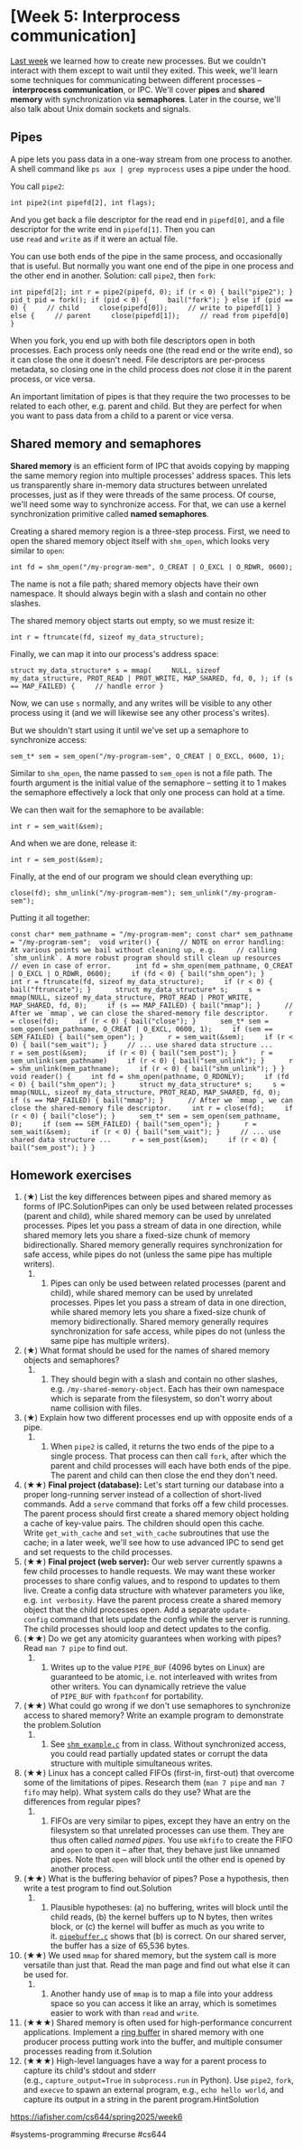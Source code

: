 # [Week 5: Interprocess communication]

[Last week](https://iafisher.com/cs644/spring2025/week4) we learned how to create new processes. But we couldn't interact with them except to wait until they exited. This week, we'll learn some techniques for communicating between different processes – **interprocess communication**, or IPC. We'll cover **pipes** and **shared memory** with synchronization via **semaphores**. Later in the course, we'll also talk about Unix domain sockets and signals.

## Pipes

A pipe lets you pass data in a one-way stream from one process to another. A shell command like `ps aux | grep myprocess` uses a pipe under the hood.

You call `pipe2`:

`int pipe2(int pipefd[2], int flags);`

And you get back a file descriptor for the read end in `pipefd[0]`, and a file descriptor for the write end in `pipefd[1]`. Then you can use `read` and `write` as if it were an actual file.

You can use both ends of the pipe in the same process, and occasionally that is useful. But normally you want one end of the pipe in one process and the other end in another. Solution: call `pipe2`, then `fork`:

`int pipefd[2]; int r = pipe2(pipefd, 0); if (r < 0) { bail("pipe2"); }  pid_t pid = fork(); if (pid < 0) {     bail("fork"); } else if (pid == 0) {     // child     close(pipefd[0]);     // write to pipefd[1] } else {     // parent     close(pipefd[1]);     // read from pipefd[0] }`

When you fork, you end up with both file descriptors open in both processes. Each process only needs one (the read end or the write end), so it can close the one it doesn't need. File descriptors are per-process metadata, so closing one in the child process does _not_ close it in the parent process, or vice versa.

An important limitation of pipes is that they require the two processes to be related to each other, e.g. parent and child. But they are perfect for when you want to pass data from a child to a parent or vice versa.

## Shared memory and semaphores

**Shared memory** is an efficient form of IPC that avoids copying by mapping the same memory region into multiple processes' address spaces. This lets us transparently share in-memory data structures between unrelated processes, just as if they were threads of the same process. Of course, we'll need some way to synchronize access. For that, we can use a kernel synchronization primitive called **named semaphores**.

Creating a shared memory region is a three-step process. First, we need to open the shared memory object itself with `shm_open`, which looks very similar to `open`:

`int fd = shm_open("/my-program-mem", O_CREAT | O_EXCL | O_RDWR, 0600);`

The name is not a file path; shared memory objects have their own namespace. It should always begin with a slash and contain no other slashes.

The shared memory object starts out empty, so we must resize it:

`int r = ftruncate(fd, sizeof my_data_structure);`

Finally, we can map it into our process's address space:

`struct my_data_structure* s = mmap(     NULL, sizeof my_data_structure, PROT_READ | PROT_WRITE, MAP_SHARED, fd, 0, ); if (s == MAP_FAILED) {     // handle error }`

Now, we can use `s` normally, and any writes will be visible to any other process using it (and we will likewise see any other process's writes).

But we shouldn't start using it until we've set up a semaphore to synchronize access:

`sem_t* sem = sem_open("/my-program-sem", O_CREAT | O_EXCL, 0600, 1);`

Similar to `shm_open`, the name passed to `sem_open` is not a file path. The fourth argument is the initial value of the semaphore – setting it to 1 makes the semaphore effectively a lock that only one process can hold at a time.

We can then wait for the semaphore to be available:

`int r = sem_wait(&sem);`

And when we are done, release it:

`int r = sem_post(&sem);`

Finally, at the end of our program we should clean everything up:

`close(fd); shm_unlink("/my-program-mem"); sem_unlink("/my-program-sem");`

Putting it all together:

``const char* mem_pathname = "/my-program-mem"; const char* sem_pathname = "/my-program-sem";  void writer() {     // NOTE on error handling: At various points we bail without cleaning up, e.g.     // calling `shm_unlink`. A more robust program should still clean up resources     // even in case of error.      int fd = shm_open(mem_pathname, O_CREAT | O_EXCL | O_RDWR, 0600);     if (fd < 0) { bail("shm_open"); }     int r = ftruncate(fd, sizeof my_data_structure);     if (r < 0) { bail("ftruncate"); }      struct my_data_structure* s;     s = mmap(NULL, sizeof my_data_structure, PROT_READ | PROT_WRITE, MAP_SHARED, fd, 0);     if (s == MAP_FAILED) { bail("mmap"); }      // After we `mmap`, we can close the shared-memory file descriptor.     r = close(fd);     if (r < 0) { bail("close"); }      sem_t* sem = sem_open(sem_pathname, O_CREAT | O_EXCL, 0600, 1);     if (sem == SEM_FAILED) { bail("sem_open"); }      r = sem_wait(&sem);     if (r < 0) { bail("sem_wait"); }     // ... use shared data structure ...     r = sem_post(&sem);     if (r < 0) { bail("sem_post"); }      r = sem_unlink(sem_pathname)     if (r < 0) { bail("sem_unlink"); }      r = shm_unlink(mem_pathname);     if (r < 0) { bail("shm_unlink"); } }  void reader() {     int fd = shm_open(pathname, O_RDONLY);     if (fd < 0) { bail("shm_open"); }      struct my_data_structure* s;     s = mmap(NULL, sizeof my_data_structure, PROT_READ, MAP_SHARED, fd, 0);     if (s == MAP_FAILED) { bail("mmap"); }      // After we `mmap`, we can close the shared-memory file descriptor.     int r = close(fd);     if (r < 0) { bail("close"); }      sem_t* sem = sem_open(sem_pathname, 0);     if (sem == SEM_FAILED) { bail("sem_open"); }      r = sem_wait(&sem);     if (r < 0) { bail("sem_wait"); }     // ... use shared data structure ...     r = sem_post(&sem);     if (r < 0) { bail("sem_post"); } }``

## Homework exercises

1. (★) List the key differences between pipes and shared memory as forms of IPC.SolutionPipes can only be used between related processes (parent and child), while shared memory can be used by unrelated processes. Pipes let you pass a stream of data in one direction, while shared memory lets you share a fixed-size chunk of memory bidirectionally. Shared memory generally requires synchronization for safe access, while pipes do not (unless the same pipe has multiple writers).
	1. 1. Pipes can only be used between related processes (parent and child), while shared memory can be used by unrelated processes. Pipes let you pass a stream of data in one direction, while shared memory lets you share a fixed-size chunk of memory bidirectionally. Shared memory generally requires synchronization for safe access, while pipes do not (unless the same pipe has multiple writers).
2. (★) What format should be used for the names of shared memory objects and semaphores?
	1. 1. They should begin with a slash and contain no other slashes, e.g. `/my-shared-memory-object`. Each has their own namespace which is separate from the filesystem, so don't worry about name collision with files.
3. (★) Explain how two different processes end up with opposite ends of a pipe.
	1. 1. When `pipe2` is called, it returns the two ends of the pipe to a single process. That process can then call `fork`, after which the parent and child processes will each have both ends of the pipe. The parent and child can then close the end they don't need.
4. (★★) **Final project (database):** Let's start turning our database into a proper long-running server instead of a collection of short-lived commands. Add a `serve` command that forks off a few child processes. The parent process should first create a shared memory object holding a cache of key-value pairs. The children should open this cache. Write `get_with_cache` and `set_with_cache` subroutines that use the cache; in a later week, we'll see how to use advanced IPC to send get and set requests to the child processes.
5. (★★) **Final project (web server):** Our web server currently spawns a few child processes to handle requests. We may want these worker processes to share config values, and to respond to updates to them live. Create a config data structure with whatever parameters you like, e.g. `int verbosity`. Have the parent process create a shared memory object that the child processes open. Add a separate `update-config` command that lets update the config while the server is running. The child processes should loop and detect updates to the config.
6. (★★) Do we get any atomicity guarantees when working with pipes? Read `man 7 pipe` to find out.
	1. 1. Writes up to the value `PIPE_BUF` (4096 bytes on Linux) are guaranteed to be atomic, i.e. not interleaved with writes from other writers. You can dynamically retrieve the value of `PIPE_BUF` with `fpathconf` for portability.
7. (★★) What could go wrong if we don't use semaphores to synchronize access to shared memory? Write an example program to demonstrate the problem.Solution[](https://github.com/iafisher/cs644/blob/master/week5/shm_example.c)
	1. 1. See [`shm_example.c`](https://github.com/iafisher/cs644/blob/master/week5/shm_example.c) from in class. Without synchronized access, you could read partially updated states or corrupt the data structure with multiple simultaneous writes.
8. (★★) Linux has a concept called FIFOs (first-in, first-out) that overcome some of the limitations of pipes. Research them (`man 7 pipe` and `man 7 fifo` may help). What system calls do they use? What are the differences from regular pipes?
	1. 1. FIFOs are very similar to pipes, except they have an entry on the filesystem so that unrelated processes can use them. They are thus often called _named pipes_. You use `mkfifo` to create the FIFO and `open` to open it – after that, they behave just like unnamed pipes. Note that `open` will block until the other end is opened by another process.
9. (★★) What is the buffering behavior of pipes? Pose a hypothesis, then write a test program to find out.Solution[](https://github.com/iafisher/cs644/blob/master/week5/solutions/pipebuffer.c)
	1. 1. Plausible hypotheses: (a) no buffering, writes will block until the child reads, (b) the kernel buffers up to N bytes, then writes block, or (c) the kernel will buffer as much as you write to it. [`pipebuffer.c`](https://github.com/iafisher/cs644/blob/master/week5/solutions/pipebuffer.c) shows that (b) is correct. On our shared server, the buffer has a size of 65,536 bytes.
10. (★★) We used `mmap` for shared memory, but the system call is more versatile than just that. Read the man page and find out what else it can be used for.
	1. 1. Another handy use of `mmap` is to map a file into your address space so you can access it like an array, which is sometimes easier to work with than `read` and `write`.
11. (★★★) Shared memory is often used for high-performance concurrent applications. Implement a [ring buffer](https://en.wikipedia.org/wiki/Circular_buffer) in shared memory with one producer process putting work into the buffer, and multiple consumer processes reading from it.Solution[](https://github.com/iafisher/cs644/blob/master/week5/solutions/ringbuffer.c)
12. (★★★) High-level languages have a way for a parent process to capture its child's stdout and stderr (e.g., `capture_output=True` in `subprocess.run` in Python). Use `pipe2`, `fork`, and `execve` to spawn an external program, e.g., `echo hello world`, and capture its output in a string in the parent program.HintSolution[](https://github.com/iafisher/cs644/blob/master/week5/solutions/pyfork.py)


https://iafisher.com/cs644/spring2025/week6

#systems-programming #recurse #cs644 